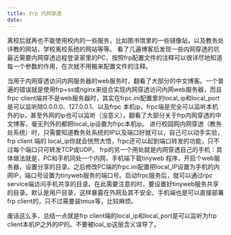 ```yaml
---
title: frp 内网穿透
date:
---
```


离校后就再也不能使用校内的一些服务，比如图书馆里的一些镜像站，以及教务处评教的网站，学校离校系统的网站等等。
看了几遍博客后发现一些内网穿透的坑
最近需要内网穿透远程登录家里的PC，按照frp配置文件的注释可以很详尽地知道每一个参数的作用，在次就不用搬来配置文件的注释。

当用于内网穿透访问内网服务器的web服务时，翻看了大部分的中文博客。一个普遍的错误就是使用frp+ss或nginx来组合实现内网穿透访问内网web服务器，而且frpc client端并不是web服务器时，其实在frpc.ini配置里的local_ip和local_port是可以监听除0.0.0.0、127.0.0.1、以及frpc 本机ip。frpc端是完全可以监听本机外的ip，甚至外网的ip也可以监听（没意义）。翻看了大部分关于frp内网穿透的中文博客，毫无列外的都把local_ip设置为frpc本机ip。
进行校园网内网穿透（教务处系统）时，只需要知道教务处系统的IP以及端口好就可以，自己可以动手实验，frp client 端的 local_ip你就会恍然大悟，frpc还可以起到端口转发的功能，只不过每个端口只可转发TCP或UDP。
frp的另一个用处就是内网穿透自己的手机：具体做法就是，PC和手机同处一个内网，手机端下载tinyweb 程序，开启个web服务器，设置分享的目录。之后修改PC端的frpc.ini配置把local_IP设置为手机的内网IP，端口号设置为tinyweb服务的端口号。启动frpc服务后，就可以通过rpc service端访问手机共享的目录。在此需要注意的时，要设置好tinyweb服务共享的目录。默认是用户目录，这样暴露在外网及其不安全。手机端也是可以直接部署frp client的，只不过需要装tmux等，比较麻烦。

废话这么多，总结一点就是frp client端的local_ip和local_port是可以监听为frp client本机IP之外的IP的。不要被loal_ip这层含义误导了。
